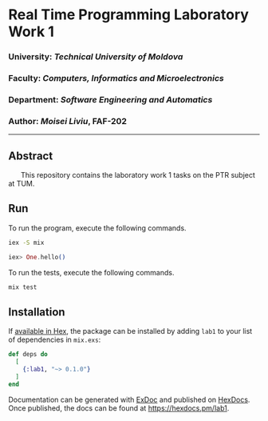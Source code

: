 # Real Time Programming Laboratory Work 1

### University: _Technical University of Moldova_
### Faculty: _Computers, Informatics and Microelectronics_
### Department: _Software Engineering and Automatics_
### Author: _Moisei Liviu_, FAF-202

----

## Abstract
&ensp;&ensp;&ensp; This repository contains the laboratory work 1 tasks on the PTR subject at TUM.

## Run

To run the program, execute the following commands.
```bash
iex -S mix
```
```elixir
iex> One.hello()
```

To run the tests, execute the following commands.
```bash
mix test
```

## Installation

If [available in Hex](https://hex.pm/docs/publish), the package can be installed
by adding `lab1` to your list of dependencies in `mix.exs`:

```elixir
def deps do
  [
    {:lab1, "~> 0.1.0"}
  ]
end
```

Documentation can be generated with [ExDoc](https://github.com/elixir-lang/ex_doc)
and published on [HexDocs](https://hexdocs.pm). Once published, the docs can
be found at <https://hexdocs.pm/lab1>.

